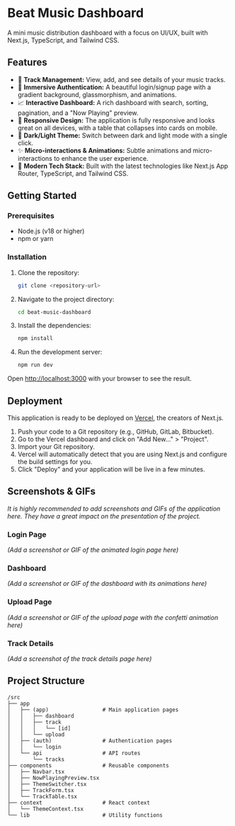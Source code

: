 # Beat Music Dashboard

A mini music distribution dashboard with a focus on UI/UX, built with Next.js, TypeScript, and Tailwind CSS.

## Features

- 🎵 **Track Management:** View, add, and see details of your music tracks.
- 🔐 **Immersive Authentication:** A beautiful login/signup page with a gradient background, glassmorphism, and animations.
- 📈 **Interactive Dashboard:** A rich dashboard with search, sorting, pagination, and a "Now Playing" preview.
- 📱 **Responsive Design:** The application is fully responsive and looks great on all devices, with a table that collapses into cards on mobile.
- 🎨 **Dark/Light Theme:** Switch between dark and light mode with a single click.
- ✨ **Micro-interactions & Animations:** Subtle animations and micro-interactions to enhance the user experience.
- 🚀 **Modern Tech Stack:** Built with the latest technologies like Next.js App Router, TypeScript, and Tailwind CSS.

## Getting Started

### Prerequisites

- Node.js (v18 or higher)
- npm or yarn

### Installation

1.  Clone the repository:

    ```bash
    git clone <repository-url>
    ```

2.  Navigate to the project directory:

    ```bash
    cd beat-music-dashboard
    ```

3.  Install the dependencies:

    ```bash
    npm install
    ```

4.  Run the development server:

    ```bash
    npm run dev
    ```

Open [http://localhost:3000](http://localhost:3000) with your browser to see the result.

## Deployment

This application is ready to be deployed on [Vercel](https://vercel.com/), the creators of Next.js.

1.  Push your code to a Git repository (e.g., GitHub, GitLab, Bitbucket).
2.  Go to the Vercel dashboard and click on "Add New..." > "Project".
3.  Import your Git repository.
4.  Vercel will automatically detect that you are using Next.js and configure the build settings for you.
5.  Click "Deploy" and your application will be live in a few minutes.

## Screenshots & GIFs

*It is highly recommended to add screenshots and GIFs of the application here. They have a great impact on the presentation of the project.*

### Login Page

*(Add a screenshot or GIF of the animated login page here)*

### Dashboard

*(Add a screenshot or GIF of the dashboard with its animations here)*

### Upload Page

*(Add a screenshot or GIF of the upload page with the confetti animation here)*

### Track Details

*(Add a screenshot of the track details page here)*

## Project Structure

```
/src
├── app
│   ├── (app)                 # Main application pages
│   │   ├── dashboard
│   │   ├── track
│   │   │   └── [id]
│   │   └── upload
│   ├── (auth)                # Authentication pages
│   │   └── login
│   └── api                   # API routes
│       └── tracks
├── components                # Reusable components
│   ├── Navbar.tsx
│   ├── NowPlayingPreview.tsx
│   ├── ThemeSwitcher.tsx
│   ├── TrackForm.tsx
│   └── TrackTable.tsx
├── context                   # React context
│   └── ThemeContext.tsx
└── lib                       # Utility functions
```
